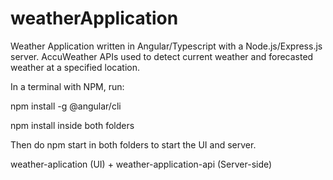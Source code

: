 # weatherApplication

Weather Application written in Angular/Typescript with a Node.js/Express.js server. AccuWeather APIs used to detect current weather and forecasted weather at a specified location. 

In a terminal with NPM, run: 

npm install -g @angular/cli

npm install inside both folders

Then do npm start in both folders to start the UI and server. 

weather-aplication (UI) + weather-application-api (Server-side)

